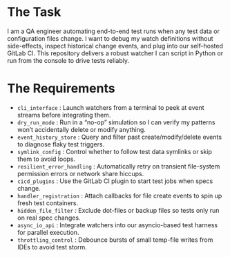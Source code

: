 # The Task

I am a QA engineer automating end-to-end test runs when any test data or configuration files change. I want to debug my watch definitions without side-effects, inspect historical change events, and plug into our self-hosted GitLab CI. This repository delivers a robust watcher I can script in Python or run from the console to drive tests reliably.

# The Requirements

* `cli_interface` : Launch watchers from a terminal to peek at event streams before integrating them.  
* `dry_run_mode` : Run in a “no-op” simulation so I can verify my patterns won’t accidentally delete or modify anything.  
* `event_history_store` : Query and filter past create/modify/delete events to diagnose flaky test triggers.  
* `symlink_config` : Control whether to follow test data symlinks or skip them to avoid loops.  
* `resilient_error_handling` : Automatically retry on transient file-system permission errors or network share hiccups.  
* `cicd_plugins` : Use the GitLab CI plugin to start test jobs when specs change.  
* `handler_registration` : Attach callbacks for file create events to spin up fresh test containers.  
* `hidden_file_filter` : Exclude dot-files or backup files so tests only run on real spec changes.  
* `async_io_api` : Integrate watchers into our asyncio-based test harness for parallel execution.  
* `throttling_control` : Debounce bursts of small temp-file writes from IDEs to avoid test storm.  
